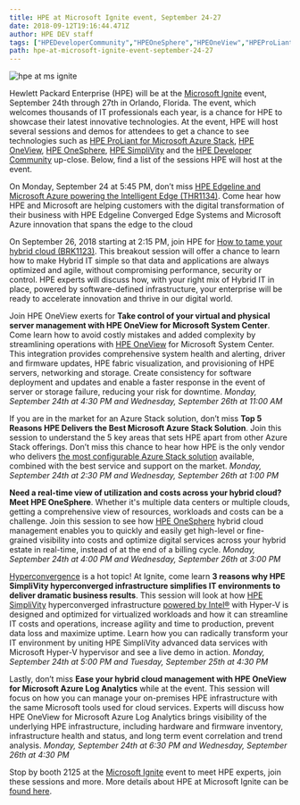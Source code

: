 ```yaml
---
title: HPE at Microsoft Ignite event, September 24-27
date: 2018-09-12T19:16:44.471Z
author: HPE DEV staff 
tags: ["HPEDeveloperCommunity","HPEOneSphere","HPEOneView","HPEProLiantforMicrosoftAzureStack","HPESimpliVity","MSIgnite"]
path: hpe-at-microsoft-ignite-event-september-24-27
---
```

![hpe at ms ignite](https://hpe-developer-portal.s3.amazonaws.com/uploads/media/2018/9/hpe-at-ms-ignite-1536779956115.png)

Hewlett Packard Enterprise (HPE) will be at the [Microsoft Ignite](https://www.microsoft.com/en-us/ignite) event, September 24th through 27th in Orlando, Florida. The event, which welcomes thousands of IT professionals each year, is a chance for HPE to showcase their latest innovative technologies. At the event, HPE will host several sessions and demos for attendees to get a chance to see technologies such as [HPE ProLiant for Microsoft Azure Stack](https://www.hpe.com/us/en/solutions/cloud/azure-hybrid-cloud.html), [HPE OneView](https://www.hpe.com/us/en/integrated-systems/software.html), [HPE OneSphere](https://www.hpe.com/us/en/solutions/cloud/hybrid-it-management.html), [HPE SimpliVity](https://www.hpe.com/us/en/integrated-systems/simplivity.html/) and the [HPE Developer Community](https://developer.hpe.com/) up-close. Below, find a list of the sessions HPE will host at the event.

On Monday, September 24 at 5:45 PM, don’t miss [HPE Edgeline and Microsoft Azure powering the Intelligent Edge (THR1134)](https://myignite.techcommunity.microsoft.com/sessions/66918?source=sessions). Come hear how HPE and Microsoft are helping customers with the digital transformation of their business with HPE Edgeline Converged Edge Systems and Microsoft Azure innovation that spans the edge to the cloud

On September 26, 2018 starting at 2:15 PM, join HPE for [How to tame your hybrid cloud (BRK1123)](https://myignite.techcommunity.microsoft.com/sessions/66917?source=sessions). This breakout session will offer a chance to learn how to make Hybrid IT simple so that data and applications are always optimized and agile, without compromising performance, security or control. HPE experts will discuss how, with your right mix of Hybrid IT in place, powered by software-defined infrastructure, your enterprise will be ready to accelerate innovation and thrive in our digital world. 


Join HPE OneView exerts for **Take control of your virtual and physical server management with HPE OneView for Microsoft System Center**. Come learn how to avoid costly mistakes and added complexity by streamlining operations with [HPE OneView]((https://www.hpe.com/us/en/integrated-systems/software.html)) for Microsoft System Center. This integration provides comprehensive system health and alerting, driver and firmware updates, HPE fabric visualization, and provisioning of HPE servers, networking and storage. Create consistency for software deployment and updates and enable a faster response in the event of server or storage failure, reducing your risk for downtime. *Monday, September 24th at 4:30 PM and Wednesday, September 26th at 11:00 AM* 


If you are in the market for an Azure Stack solution, don’t miss **Top 5 Reasons HPE Delivers the Best Microsoft Azure Stack Solution**. Join this session to understand the 5 key areas that sets HPE apart from other Azure Stack offerings. Don’t miss this chance to hear how HPE is the only vendor who delivers [the most configurable Azure Stack solution](https://www.hpe.com/us/en/solutions/cloud/azure-hybrid-cloud.html) available, combined with the best service and support on the market. *Monday, September 24th at 2:30 PM and Wednesday, September 26th at 1:00 PM* 


**Need a real-time view of utilization and costs across your hybrid cloud?  Meet HPE OneSphere**. Whether it's multiple data centers or multiple clouds, getting a comprehensive view of resources, workloads and costs can be a challenge. Join this session to see how [HPE OneSphere](https://www.hpe.com/us/en/solutions/cloud/hybrid-it-management.html) hybrid cloud management enables you to quickly and easily get high-level or fine-grained visibility into costs and optimize digital services across your hybrid estate in real-time, instead of at the end of a billing cycle. *Monday, September 24th at 4:00 PM and Wednesday, September 26th at 3:00 PM* 


[Hyperconvergence](https://www.hpe.com/us/en/integrated-systems/hyper-converged.html) is a hot topic! At Ignite, come learn **3 reasons why HPE SimpliVity hyperconverged infrastructure simplifies IT environments to deliver dramatic business results**. This session will look at how [HPE SimpliVity](https://www.hpe.com/us/en/integrated-systems/simplivity.html) hyperconverged infrastructure [powered by Intel®](http://www.intel.com/) with Hyper-V is designed and optimized for virtualized workloads and how it can streamline IT costs and operations, increase agility and time to production, prevent data loss and maximize uptime. Learn how you can radically transform your IT environment by uniting HPE SimpliVity advanced data services with Microsoft Hyper-V hypervisor and see a live demo in action.  *Monday, September 24th at 5:00 PM and Tuesday, September 25th at 4:30 PM* 


Lastly, don’t miss **Ease your hybrid cloud management with HPE OneView for Microsoft Azure Log Analytics** while at the event. This session will focus on how you can manage your on-premises HPE infrastructure with the same Microsoft tools used for cloud services. Experts will discuss how HPE OneView for Microsoft Azure Log Analytics brings visibility of the underlying HPE infrastructure, including hardware and firmware inventory, infrastructure health and status, and long term event correlation and trend analysis. *Monday, September 24th at 6:30 PM and Wednesday, September 26th at 4:30 PM* 


Stop by booth 2125 at the [Microsoft Ignite](https://www.microsoft.com/en-us/ignite) event to meet HPE experts, join these sessions and more. More details about HPE at Microsoft Ignite can be [found here](https://community.hpe.com/t5/Alliances/Attending-Microsoft-Ignite-September-24-28-See-HPE-there/ba-p/7016641#.W5KFU-hKiM8).